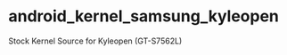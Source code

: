 android_kernel_samsung_kyleopen
===============================

Stock Kernel Source for Kyleopen (GT-S7562L)
